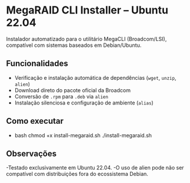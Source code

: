 # MegaRAID CLI Installer – Ubuntu 22.04

Instalador automatizado para o utilitário MegaCLI (Broadcom/LSI), compatível com sistemas baseados em Debian/Ubuntu.

## Funcionalidades

- Verificação e instalação automática de dependências (`wget`, `unzip`, `alien`)
- Download direto do pacote oficial da Broadcom
- Conversão de `.rpm` para `.deb` via `alien`
- Instalação silenciosa e configuração de ambiente (`alias`)

## Como executar

- bash
chmod +x install-megaraid.sh
./install-megaraid.sh

## Observações

-Testado exclusivamente em Ubuntu 22.04.
-O uso de alien pode não ser compatível com distribuições fora do ecossistema Debian.
